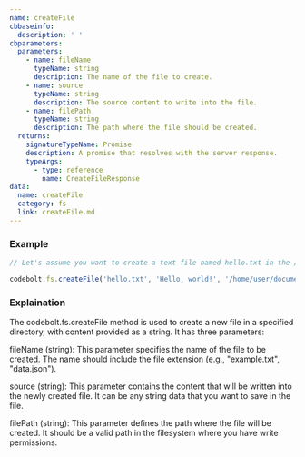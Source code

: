 ```yaml
---
name: createFile
cbbaseinfo:
  description: ' '
cbparameters:
  parameters:
    - name: fileName
      typeName: string
      description: The name of the file to create.
    - name: source
      typeName: string
      description: The source content to write into the file.
    - name: filePath
      typeName: string
      description: The path where the file should be created.
  returns:
    signatureTypeName: Promise
    description: A promise that resolves with the server response.
    typeArgs:
      - type: reference
        name: CreateFileResponse
data:
  name: createFile
  category: fs
  link: createFile.md
---
```

<CBBaseInfo/> 
 <CBParameters/>

### Example 

```js
// Let's assume you want to create a text file named hello.txt in the /home/user/documents directory with the content "Hello, world!" 

codebolt.fs.createFile('hello.txt', 'Hello, world!', '/home/user/documents');

```

### Explaination

The codebolt.fs.createFile method is used to create a new file in a specified directory, with content provided as a string. It has three parameters:

fileName (string): This parameter specifies the name of the file to be created. The name should include the file extension (e.g., "example.txt", "data.json").

source (string): This parameter contains the content that will be written into the newly created file. It can be any string data that you want to save in the file.

filePath (string): This parameter defines the path where the file will be created. It should be a valid path in the filesystem where you have write permissions.
